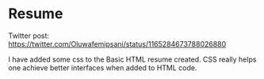 # Resume
Twitter post: https://twitter.com/Oluwafemipsani/status/1165284673788026880

I have added some css to the Basic HTML resume created. CSS really helps one achieve better interfaces when added to HTML code.
